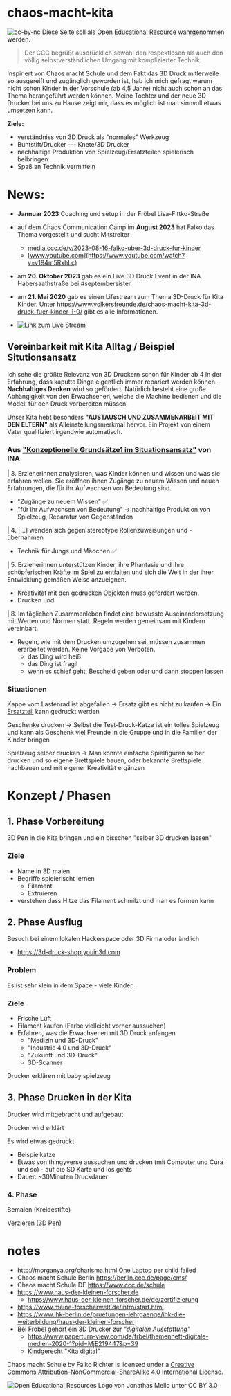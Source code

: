 # chaos-macht-kita
![cc-by-nc](https://i.creativecommons.org/l/by-nc-sa/4.0/80x15.png)
Diese Seite soll als [Open Educational Resource](https://open-educational-resources.de/) wahrgenommen werden.

> Der CCC begrüßt ausdrücklich sowohl den respektlosen als auch den völlig selbstverständlichen Umgang mit komplizierter Technik.

Inspiriert von Chaos macht Schule und dem Fakt das 3D Druck mitlerweile so ausgereift und zugänglich geworden ist, hab ich mich gefragt warum nicht schon Kinder in der Vorschule (ab 4,5 Jahre) nicht auch schon an das Thema herangeführt werden können. Meine Tochter und der neue 3D Drucker bei uns zu Hause zeigt mir, dass es möglich ist man sinnvoll etwas umsetzen kann.

**Ziele:**
* verständniss von 3D Druck als "normales" Werkzeug
 * Buntstift/Drucker --- Knete/3D Drucker
* nachhaltige Produktion von Spielzeug/Ersatzteilen spielerisch beibringen
* Spaß an Technik vermitteln

# News: #
* **Jannuar 2023** Coaching und setup in der Fröbel Lisa-Fittko-Straße

*  auf dem Chaos Communication Camp im **August 2023** hat Falko das Thema vorgestellt und sucht Mitstreiter
   * [media.ccc.de/v/2023-08-16-falko-uber-3d-druck-fur-kinder](https://media.ccc.de/v/2023-08-16-falko-uber-3d-druck-fur-kinder)
   * [www.youtube.com](https://www.youtube.com/watch?v=v194m5RxhLc)
* am **20. Oktober 2023** gab es ein Live 3D Druck Event in der INA Habersaathstraße bei #septembersister
* am **21. Mai 2020** gab es einen Lifestream zum Thema 3D-Druck für Kita Kinder. Unter https://www.volkersfreunde.de/chaos-macht-kita-3d-druck-fuer-kinder-1-0/ gibt es alle Informationen.
* [![Link zum Live Stream](https://img.youtube.com/vi/UYhys3mDXUc/0.jpg)](https://www.youtube.com/watch?v=UYhys3mDXUc&feature=youtu.be)

## Vereinbarkeit mit Kita Alltag / Beispiel Situtionsansatz

Ich sehe die größte Relevanz von 3D Druckern schon für Kinder ab 4 in der Erfahrung, dass kaputte Dinge eigentlich immer repariert werden können. **Nachhaltiges Denken** wird so gefördert. Natürlich besteht eine große Abhängigkeit von den Erwachsenen, welche die Machine bedienen und die Modell für den Druck vorbereiten müssen.

Unser Kita hebt besonders **"AUSTAUSCH UND ZUSAMMENARBEIT MIT DEN ELTERN"** als Alleinstellungsmerkmal hervor. Ein Projekt von einem Vater qualifiziert irgendwie automatisch. 


### Aus ["Konzeptionelle Grundsätze1 im Situationsansatz"](https://www.situationsansatz.de/files/texte%20ista/ista_pdf/16%20Grundsaetze.pdf) von INA
  
| 3. Erzieherinnen analysieren, was Kinder können und wissen und was sie erfahren wollen. Sie eröffnen ihnen Zugänge zu neuem Wissen und neuen Erfahrungen, die für ihr Aufwachsen von Bedeutung sind.

* "Zugänge zu neuem Wissen" ✅
* "für ihr Aufwachsen von Bedeutung" -> nachhaltige Produktion von Spielzeug, Reparatur von Gegenständen

| 4. [...] wenden sich gegen stereotype Rollenzuweisungen und - übernahmen

* Technik für Jungs und Mädchen ✅

| 5. Erzieherinnen unterstützen Kinder, ihre Phantasie und ihre schöpferischen Kräfte im Spiel zu entfalten und sich die Welt in der ihrer Entwicklung gemäßen Weise anzueignen.

* Kreativität mit den gedrucken Objekten muss gefördert werden. 
* Drucken und

| 8. Im täglichen Zusammenleben findet eine bewusste Auseinandersetzung mit Werten und Normen statt. Regeln werden gemeinsam mit Kindern vereinbart.

* Regeln, wie mit dem Drucken umzugehen sei, müssen zusammen erarbeitet werden. Keine Vorgabe von Verboten. 
  * das Ding wird heiß
  * das Ding ist fragil
  * wenn es schief geht, Bescheid geben oder und dann stoppen lassen


### Situationen

Kappe vom Lastenrad ist abgefallen -> Ersatz gibt es nicht zu kaufen -> Ein [Ersatzteil](https://www.thingiverse.com/thing:3808193) kann gedruckt werden

Geschenke drucken -> Selbst die Test-Druck-Katze ist ein tolles Spielzeug und kann als Geschenk viel Freunde in die Gruppe und in die Familien der Kinder bringen

Spielzeug selber drucken -> Man könnte einfache Spielfiguren selber drucken und so eigene Brettspiele bauen, oder bekannte Brettspiele nachbauen und mit eigener Kreativität ergänzen

# Konzept / Phasen

## 1. Phase Vorbereitung

3D Pen in die Kita bringen und ein bisschen "selber 3D drucken lassen"

### Ziele
* Name in 3D malen
* Begriffe spielerischt lernen
  * Filament
  * Extruieren
* verstehen dass Hitze das Filament schmilzt und man es formen kann

## 2. Phase Ausflug
Besuch bei einem lokalen Hackerspace oder 3D Firma oder ändlich
 * https://3d-druck-shop.youin3d.com

### Problem
Es ist sehr klein in dem Space - viele Kinder.

### Ziele
* Frische Luft
* Filament kaufen (Farbe vielleicht vorher aussuchen)
* Erfahren, was die Erwachsenen mit 3D Druck anfangen 
  * "Medizin und 3D-Druck"
  * "Industrie 4.0 und 3D-Druck"
  * "Zukunft und 3D-Druck"
  * 3D-Scanner
  
Drucker erklären mit baby spielzeug

## 3. Phase Drucken in der Kita

Drucker wird mitgebracht und aufgebaut

Drucker wird erklärt

Es wird etwas gedruckt
 * Beispielkatze
 * Etwas von thingyverse aussuchen und drucken (mit Computer und Cura und so) - auf die SD Karte und los gehts
 * Dauer: ~30Minuten Druckdauer

### 4. Phase

Bemalen (Kreidestifte)

Verzieren (3D Pen)

# notes
* http://morganya.org/charisma.html One Laptop per child failed
* Chaos macht Schule Berlin https://berlin.ccc.de/page/cms/
* Chaos macht Schule DE https://www.ccc.de/schule
* https://www.haus-der-kleinen-forscher.de
  * https://www.haus-der-kleinen-forscher.de/de/zertifizierung
* https://www.meine-forscherwelt.de/intro/start.html
* https://www.ihk-berlin.de/pruefungen-lehrgaenge/ihk-die-weiterbildung/haus-der-kleinen-forscher
* Bei Fröbel gehört ein 3D Drucker zur _"digitalen Ausstattung"_
  * https://www.paperturn-view.com/de/frbel/themenheft-digitale-medien-2020-1?pid=MjE219447&p=39
  * [Kindgerecht "Kita digital"](https://www.paperturn-view.com/?pid=Mjg286003&v=1.1&bgcolor=%23FFFFFF&embed=script&shadow=1&flipSound=1&hardCover=%22)

Chaos macht Schule by Falko Richter is licensed under a [Creative Commons Attribution-NonCommercial-ShareAlike 4.0 International License](http://creativecommons.org/licenses/by-nc-sa/4.0/).


![Open Educational Resources Logo von Jonathas Mello unter CC BY 3.0 ](https://open-educational-resources.de/wp-content/uploads/Global_Open_Educational_Resources_Logo-275x183.png)
